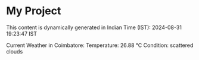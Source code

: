 # My Project

This content is dynamically generated in Indian Time (IST): 2024-08-31 19:23:47 IST


Current Weather in Coimbatore:
Temperature: 26.88 °C
Condition: scattered clouds
